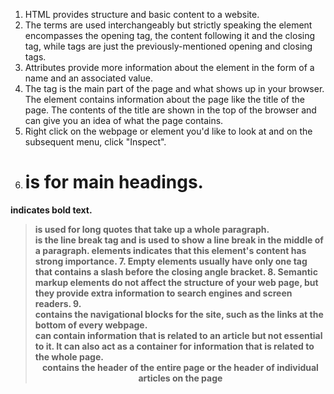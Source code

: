 1. HTML provides structure and basic content to a website.  
2. The terms are used interchangeably but strictly speaking the element encompasses the opening tag, the content following it and the closing tag, while tags are just the previously-mentioned opening and closing tags.  
3. Attributes provide more information about the element in the form of a name and an associated value.  
4. The <body> tag is the main part of the page and what shows up in your browser. The <head> element contains information about the page like the title of the page. The contents of the title are shown in the top of the browser and can give you an idea of what the page contains.  
5. Right click on the webpage or element you'd like to look at and on the subsequent menu, click "Inspect".  
6. <h1> is for main headings.  
<b> indicates bold text.  
<blockquote> is used for long quotes that take up a whole paragraph.  
<br /> is the line break tag and is used to show a line break in the middle of a paragraph.  
<strong> elements indicates that this element's content has strong importance.  
7. Empty elements usually have only one tag that contains a slash before the closing angle bracket.  
8. Semantic markup elements do not affect the structure of your web page, but they provide extra information to search engines and screen readers.  
9. <nav> contains the navigational blocks for the site, such as the links at the bottom of every webpage.  
<aside> can contain information that is related to an article but not essential to it.  It can also act as a container for information that is related to the whole page.  
<header> contains the header of the entire page or the header of individual articles on the page
